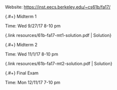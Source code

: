 
Website: https://inst.eecs.berkeley.edu/~cs61b/fa17/

<div data-markdown class="cards">
  <div data-markdown>

{.#+} Midterm 1

Time: Wed 9/27/17 8-10 pm

{.link resources/61b-fa17-mt1-solution.pdf | Solution}

  </div>
  <div data-markdown>

{.#+} Midterm 2

Time: Wed 11/1/17 8-10 pm

{.link resources/61b-fa17-mt2-solution.pdf | Solution}

  </div>
  <div data-markdown>

{.#+} Final Exam

Time: Mon 12/11/17 7-10 pm

  </div>
</div>

